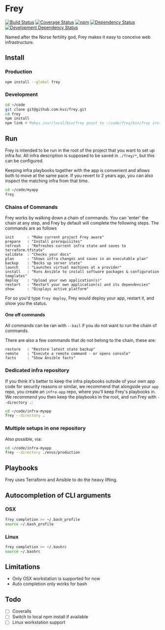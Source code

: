 # Frey

<!-- badges/ -->
[![Build Status](https://travis-ci.org/kvz/frey.svg?branch=master)](https://travis-ci.org/kvz/frey)
[![Coverage Status](https://coveralls.io/repos/kvz/frey/badge.svg?branch=master)](https://coveralls.io/r/kvz/frey?branch=master)
[![npm](https://img.shields.io/npm/v/frey.svg)](https://www.npmjs.com/package/frey) 
[![Dependency Status](https://david-dm.org/kvz/frey.png?theme=shields.io)](https://david-dm.org/kvz/frey)
[![Development Dependency Status](https://david-dm.org/kvz/frey/dev-status.png?theme=shields.io)](https://david-dm.org/kvz/frey#info=devDependencies)
<!-- /badges -->


Named after the Norse fertility god, Frey makes it easy to conceive web infrastructure.

## Install

### Production

```bash
npm install --global frey
```

### Development

```bash
cd ~/code
git clone git@github.com:kvz/frey.git
cd frey
npm install
npm link # Makes /usr/local/bin/frey point to ~/code/frey/bin/frey instead of the global install
```

## Run

Frey is intended to be run in the root of the project that you want to set up infra for.
All infra description is supposed to be saved in `./frey/*`, but this can be configured.

Keeping infra playbooks together with the app is convenient and allows both to move
at the same pace. If you revert to 2 years ago, you can also inspect the matching infra
from that time.

```bash
cd ~/code/myapp
frey
```

### Chains of Commands

Frey works by walking down a chain of commands. You can 'enter' the chain at any step,
and Frey by default will complete the following steps. The commands are as follows


```
init      : "Make current project Frey aware"
prepare   : "Install prerequisites"
refresh   : "Refreshes current infra state and saves to terraform.tfstate"
validate  : "Checks your docs"
plan      : "Shows infra changes and saves in an executable plan"
backup    : "Backs up server state"
launch    : "Launches virtual machines at a provider"
install   : "Runs Ansible to install software packages & configuration templates"
deploy    : "Upload your own application(s)"
restart   : "Restart your own application(s) and its dependencies"
show      : "Displays active platform"
```

For so you'd type `frey deploy`, Frey would deploy your app, restart it, and show
you the status.

#### One off commands

All commands can be ran with `--bail` if you do not want to run the chain of commands.

There are also a few commands that do not belong to the chain, these are:

```
restore   : "Restore latest state backup"
remote    : "Execute a remote command - or opens console"
facts     : "Show Ansible facts"
```

### Dedicated infra repository

If you think it's better to keep the infra playbooks outside of your own app code
for security reasons or similar, we recommend that alongside your `app` repo, you create an
`infra-app` repo, where you'll keep Frey's playbooks in. We recommend you then keep the playbooks
in the root, and run Frey with `--directory .`:

```bash
cd ~/code/infra-myapp
frey --directory .
```

### Multiple setups in one repository

Also possible, via:

```bash
cd ~/code/infra-myapp
frey --directory ./envs/production
```

## Playbooks

Frey uses Terraform and Ansible to do the heavy lifting.



## Autocompletion of CLI arguments

### OSX

```bash
frey completion >> ~/.bash_profile 
source ~/.bash_profile 
```

### Linux

```bash
frey completion >> ~/.bashrc
source ~/.bashrc
```



## Limitations

- Only OSX workstation is supported for now
- Auto completion only works for bash

## Todo

 - [ ] Coveralls
 - [ ] Switch to local npm install if available
 - [ ] Linux workstation support
